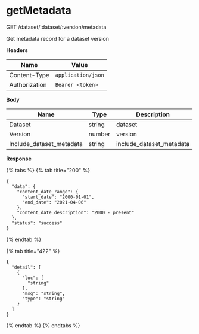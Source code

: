 # getMetadata

GET /dataset/:dataset/:version/metadata

Get metadata record for a dataset version

**Headers**

| Name          | Value              |
| ------------- | ------------------ |
| Content-Type  | `application/json` |
| Authorization | `Bearer <token>`   |

**Body**

| Name                       | Type   | Description                |
| -------------------------- | ------ | -------------------------- |
| Dataset                    | string | dataset                    |
| Version                    | number | version                    |
| Include\_dataset\_metadata | string | include\_dataset\_metadata |

**Response**

{% tabs %}
{% tab title="200" %}
```
{
  "data": {
    "content_date_range": {
      "start_date": "2000-01-01",
      "end_date": "2021-04-06"
    },
    "content_date_description": "2000 - present"
  },
  "status": "success"
}
```
{% endtab %}

{% tab title="422" %}
<pre><code><strong>{
</strong>  "detail": [
    {
      "loc": [
        "string"
      ],
      "msg": "string",
      "type": "string"
    }
  ]
}
</code></pre>
{% endtab %}
{% endtabs %}
